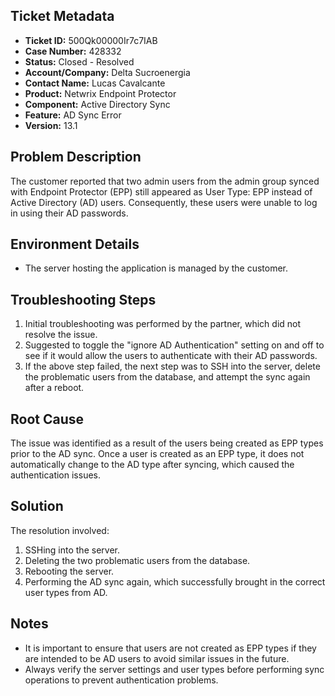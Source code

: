 ## Ticket Metadata
- **Ticket ID:** 500Qk00000Ir7c7IAB
- **Case Number:** 428332
- **Status:** Closed - Resolved
- **Account/Company:** Delta Sucroenergia
- **Contact Name:** Lucas Cavalcante
- **Product:** Netwrix Endpoint Protector
- **Component:** Active Directory Sync
- **Feature:** AD Sync Error
- **Version:** 13.1

## Problem Description
The customer reported that two admin users from the admin group synced with Endpoint Protector (EPP) still appeared as User Type: EPP instead of Active Directory (AD) users. Consequently, these users were unable to log in using their AD passwords.

## Environment Details
- The server hosting the application is managed by the customer.

## Troubleshooting Steps
1. Initial troubleshooting was performed by the partner, which did not resolve the issue.
2. Suggested to toggle the "ignore AD Authentication" setting on and off to see if it would allow the users to authenticate with their AD passwords.
3. If the above step failed, the next step was to SSH into the server, delete the problematic users from the database, and attempt the sync again after a reboot.

## Root Cause
The issue was identified as a result of the users being created as EPP types prior to the AD sync. Once a user is created as an EPP type, it does not automatically change to the AD type after syncing, which caused the authentication issues.

## Solution
The resolution involved:
1. SSHing into the server.
2. Deleting the two problematic users from the database.
3. Rebooting the server.
4. Performing the AD sync again, which successfully brought in the correct user types from AD.

## Notes
- It is important to ensure that users are not created as EPP types if they are intended to be AD users to avoid similar issues in the future.
- Always verify the server settings and user types before performing sync operations to prevent authentication problems.
